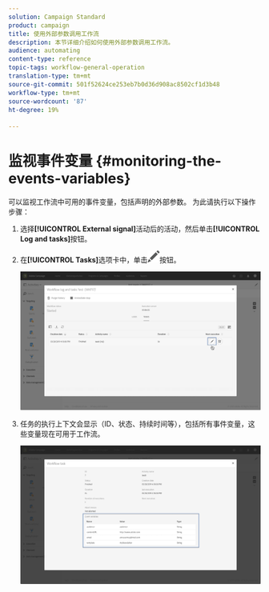 ```yaml
---
solution: Campaign Standard
product: campaign
title: 使用外部参数调用工作流
description: 本节详细介绍如何使用外部参数调用工作流。
audience: automating
content-type: reference
topic-tags: workflow-general-operation
translation-type: tm+mt
source-git-commit: 501f52624ce253eb7b0d36d908ac8502cf1d3b48
workflow-type: tm+mt
source-wordcount: '87'
ht-degree: 19%

---
```



# 监视事件变量 {#monitoring-the-events-variables}

可以监视工作流中可用的事件变量，包括声明的外部参数。 为此请执行以下操作步骤：

1. 选择&#x200B;**[!UICONTROL External signal]**&#x200B;活动后的活动，然后单击&#x200B;**[!UICONTROL Log and tasks]**&#x200B;按钮。
1. 在&#x200B;**[!UICONTROL Tasks]**&#x200B;选项卡中，单击![](assets/edit_darkgrey-24px.png)按钮。

   ![](assets/extsignal_monitoring_2.png)

1. 任务的执行上下文会显示（ID、状态、持续时间等），包括所有事件变量，这些变量现在可用于工作流。

   ![](assets/extsignal_monitoring_3.png)
